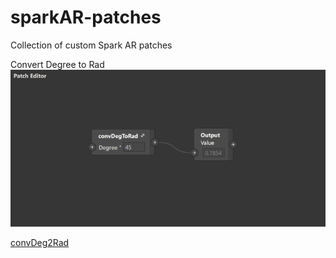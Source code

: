 # sparkAR-patches
Collection of custom Spark AR patches


Convert Degree to Rad
![convDeg2Rad](https://github.com/hongweitang/sparkAR-patches/blob/master/HON-convDeg2Rad-preview.PNG)

[convDeg2Rad](https://github.com/hongweitang/sparkAR-patches/blob/master/HON-convDeg2Rad.arp)
